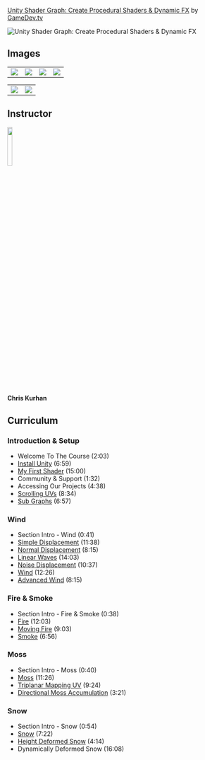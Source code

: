 [Unity Shader Graph: Create Procedural Shaders & Dynamic FX](https://www.gamedev.tv/p/unity-shader-graph)
by [GameDev.tv](https://www.gamedev.tv)

![Unity Shader Graph: Create Procedural Shaders & Dynamic FX](https://www.filepicker.io/api/file/3iXWnutJS0iyJGT2dnN6)


## Images
<table>
    <tr>
        <td><img src="https://www.filepicker.io/api/file/vV77i9WRLa8f1NXgMQ8Q" /></td>
        <td><img src="https://www.filepicker.io/api/file/tS9O0O3IQOtiq8raYl5z" /></td>
        <td><img src="https://www.filepicker.io/api/file/FdhHn1vCSZiH6JWcQhIJ" /></td>
        <td><img src="https://www.filepicker.io/api/file/ekoGAnpRR24Mkbhfn3fS" /></td>
    </tr>
</table>

<table>
    <tr>
        <td><img src="https://www.filepicker.io/api/file/o22FQVcVQxeDLjaEhohD" /></td>
        <td><img src="https://www.filepicker.io/api/file/t4MsdO6RMmfBZxEANpah" /></td>
    </tr>
</table>

## Instructor
<img src="https://cdn.filestackcontent.com/4cRZ7TSSGic0GAeAPHKr" width="15%" />
<h4>Chris Kurhan</h4>

## Curriculum
### Introduction & Setup
- Welcome To The Course (2:03)
- [Install Unity](https://github.com/aaronmsimon/unity-gamedevtv-shadergraph/commit/3d24090b4e9e1ea7e94fdb0600c1c081d4f7cd60) (6:59)
- [My First Shader](https://github.com/aaronmsimon/unity-gamedevtv-shadergraph/commit/76ac6def38d234f7f08b0284f18b8c3d7066cc3b) (15:00)
- Community & Support (1:32)
- Accessing Our Projects (4:38)
- [Scrolling UVs](https://github.com/aaronmsimon/unity-gamedevtv-shadergraph/commit/d9b8a5a47612d798bb8ead64e892a4fa5115053e) (8:34)
- [Sub Graphs](https://github.com/aaronmsimon/unity-gamedevtv-shadergraph/commit/95ed4a2762498112a1eb270e375bf11389cf34e5) (6:57)

### Wind
- Section Intro - Wind (0:41)
- [Simple Displacement](https://github.com/aaronmsimon/unity-gamedevtv-shadergraph/commit/5646d46ee690b4773a9d3aefa130e8645b9db7c1) (11:38)
- [Normal Displacement](https://github.com/aaronmsimon/unity-gamedevtv-shadergraph/commit/9d845da341e5ce61b0f125b3ba2cb5dc1c3bf4bb) (8:15)
- [Linear Waves](https://github.com/aaronmsimon/unity-gamedevtv-shadergraph/commit/6bbb866e0f2254fef7f779aeab379722fa8d53c1) (14:03)
- [Noise Displacement](https://github.com/aaronmsimon/unity-gamedevtv-shadergraph/commit/44188cc0ce240d8894406d58fc81aae142cada92) (10:37)
- [Wind](https://github.com/aaronmsimon/unity-gamedevtv-shadergraph/commit/c3f61e19272f770d2ce0b879eb55272ded207dc7) (12:26)
- [Advanced Wind](https://github.com/aaronmsimon/unity-gamedevtv-shadergraph/commit/1da9a095bf54379f3eb4bbe3a7c04c03484dbc45) (8:15)

### Fire & Smoke
- Section Intro - Fire & Smoke (0:38)
- [Fire](https://github.com/aaronmsimon/unity-gamedevtv-shadergraph/commit/8c3b0477031771383aa9a6f60c6ac60deabe0ba8) (12:03)
- [Moving Fire](https://github.com/aaronmsimon/unity-gamedevtv-shadergraph/commit/c343ae3bba814e18cfdeff93ca4c9e7b3150bab6) (9:03)
- [Smoke](https://github.com/aaronmsimon/unity-gamedevtv-shadergraph/commit/0bea4ba86327183f5886fd5c0b1400eef98aee98) (6:56)

### Moss
- Section Intro - Moss (0:40)
- [Moss](https://github.com/aaronmsimon/unity-gamedevtv-shadergraph/commit/a6ad25261c2e27d5ef524cb92752e6bac71a3ae2) (11:26)
- [Triplanar Mapping UV](https://github.com/aaronmsimon/unity-gamedevtv-shadergraph/commit/4c66200a1de6520dc17dcbf843291377b503ab4f) (9:24)
- [Directional Moss Accumulation](https://github.com/aaronmsimon/unity-gamedevtv-shadergraph/commit/b581ea5cf76e18dc436d023d0377ae1498eb16bb) (3:21)

### Snow
- Section Intro - Snow (0:54)
- [Snow](https://github.com/aaronmsimon/unity-gamedevtv-shadergraph/commit/c11c63fd85f96b6e5d99fc3b83ae626ae4e31a4b) (7:22)
- [Height Deformed Snow](https://github.com/aaronmsimon/unity-gamedevtv-shadergraph/commit/ddc9cd5eb7d046751f252478554415d121895c8c) (4:14)
- Dynamically Deformed Snow (16:08)